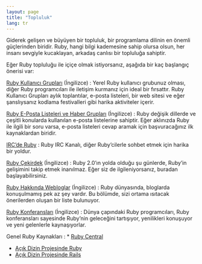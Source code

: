 ```yaml
---
layout: page
title: "Topluluk"
lang: tr
---
```


Giderek gelişen ve büyüyen bir topluluk, bir programlama dilinin en
önemli güçlerinden biridir. Ruby, hangi bilgi kademesine sahip olursa
olsun, her insanı sevgiyle kucaklayan, arkadaş canlısı bir topluluğa
sahiptir.

Eğer Ruby topluluğu ile içiçe olmak istiyorsanız, aşağıda bir kaç
başlangıç önerisi var:

[Ruby Kullanıcı Grupları](/en/community/user-groups/) (İngilizce)
: Yerel Ruby kullanıcı grubunuz olması, diğer Ruby programcıları ile
  iletişim kurmanız için ideal bir fırsattır. Ruby Kullanıcı Grupları
  aylık toplantılar, e-posta listeleri, bir web sitesi ve eğer
  şanslıysanız kodlama festivalleri gibi harika aktiviteler içerir.

[Ruby E-Posta Listeleri ve Haber Grupları](/en/community/mailing-lists/) (İngilizce)
: Ruby değişik dillerde ve çeşitli konularda kullanılan e-posta
  listelerine sahiptir. Eğer aklınızda Ruby ile ilgili bir soru varsa,
  e-posta listeleri cevap aramak için başvuracağınız ilk kaynaklardan
  biridir.

[IRC’de Ruby](irc://irc.freenode.net/ruby-lang)
: Ruby IRC Kanalı, diğer Ruby’cilerle sohbet etmek için harika bir
  yoldur.

[Ruby Çekirdek](/en/community/ruby-core/) (İngilizce)
: Ruby 2.0’ın yolda olduğu şu günlerde, Ruby’in gelişimini takip etmek
  inanılmaz. Eğer siz de ilgileniyorsanız, buradan başlayabilirsiniz.

[Ruby Hakkında Webloglar](/en/community/weblogs/) (İngilizce)
: Ruby dünyasında, bloglarda konuşulmamış pek az şey vardır. Bu bölümde,
  sizi ortama ısıtacak önerilerden oluşan bir liste bulunuyor.

[Ruby Konferansları](/en/community/conferences/) (İngilizce)
: Dünya çapındaki Ruby programcıları, Ruby konferansları sayesinde
  Ruby’nin geleceğini tartışıyor, yenilikleri konuşuyor ve yeni
  gelenlerle kaynaşıyorlar.

Genel Ruby Kaynakları
: * [Ruby Central][3]
  * [Açık Dizin Projesinde Ruby][4]
  * [Açık Dizin Projesinde Rails][5]



[3]: http://www.rubycentral.org/
[4]: http://dmoz.org/Computers/Programming/Languages/Ruby/
[5]: http://dmoz.org/Computers/Programming/Languages/Ruby/Software/Rails/
